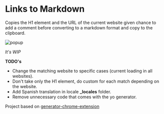 # Links to Markdown 

Copies the H1 element and the URL of the current website given chance to add a comment before converting to a markdown format and copy to the clipboard.

![popup](http://imgur.com/6pffSPz)

_It's WIP_

**TODO's**
- Change the matching website to specific cases (current loading in all websites).
- Don't take only the H1 element, do custom for each match depending on the website.
- Add Spanish translation in locale **_locales** folder.
- Remove unnecessary code that comes with the yo generator.


Project based on [generator-chrome-extension](https://github.com/yeoman/generator-chrome-extension)